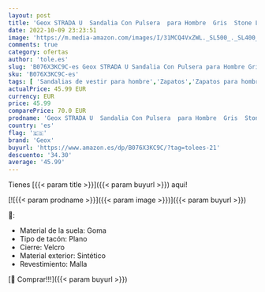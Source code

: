 ```yaml
---
layout: post
title: 'Geox STRADA U  Sandalia Con Pulsera  para Hombre  Gris  Stone Lt Gris   43 EU'
date: 2022-10-09 23:23:51
image: 'https://m.media-amazon.com/images/I/31MCQ4VxZWL._SL500_._SL400_.jpg'
comments: true
category: ofertas
author: 'tole.es'
slug: 'B076X3KC9C-es Geox STRADA U Sandalia Con Pulsera para Hombre Gris Stone...'
sku: 'B076X3KC9C-es'
tags: [ 'Sandalias de vestir para hombre','Zapatos','Zapatos para hombre','Zapatos y complementos','geox','sandalia','🇪🇸', ]
actualPrice: 45.99 EUR
currency: EUR
price: 45.99
comparePrice: 70.0 EUR
prodname: 'Geox STRADA U  Sandalia Con Pulsera  para Hombre  Gris  Stone Lt Gris   43 EU'
country: 'es'
flag: '🇪🇸'
brand: 'Geox'
buyurl: 'https://www.amazon.es/dp/B076X3KC9C/?tag=tolees-21'
descuento: '34.30'
average: '45.99'
---
```


Tienes [{{< param title >}}]({{< param buyurl >}}) aqui!

[![{{< param prodname >}}]({{< param image >}})]({{< param buyurl >}})

🔎:

- Material de la suela: Goma
- Tipo de tacón: Plano
- Cierre: Velcro
- Material exterior: Sintético
- Revestimiento: Malla

[🛒 Comprar!!!]({{< param buyurl >}})
